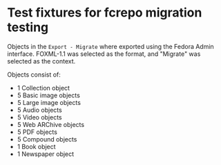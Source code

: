 # Test fixtures for fcrepo migration testing

Objects in the `Export - Migrate` where exported using the Fedora Admin interface. FOXML-1.1 was selected as the format, and "Migrate" was selected as the context.

Objects consist of:

* 1 Collection object
* 5 Basic image objects
* 5 Large image objects
* 5 Audio objects
* 5 Video objects
* 5 Web ARChive objects
* 5 PDF objects
* 5 Compound objects
* 1 Book object
* 1 Newspaper object
